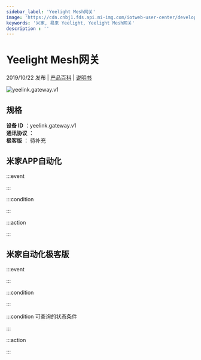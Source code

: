 ```yaml
---
sidebar_label: 'Yeelight Mesh网关'
image: 'https://cdn.cnbj1.fds.api.mi-img.com/iotweb-user-center/developer_1679069106547o79vQz8l.png?GalaxyAccessKeyId=AKVGLQWBOVIRQ3XLEW&Expires=9223372036854775807&Signature=afeA8S9vYk+zwrkhtcN8WhEQsw4='
keywords: '米家, 易来 Yeelight, Yeelight Mesh网关'
description : ''
---
```

# Yeelight Mesh网关

2019/10/22 发布 | [产品百科](https://home.mi.com/webapp/content/baike/product/index.html?model=yeelink.gateway.v1/) | [说明书](https://home.mi.com/views/introduction.html?model=yeelink.gateway.v1&region=cn)

![yeelink.gateway.v1](https://cdn.cnbj1.fds.api.mi-img.com/iotweb-user-center/developer_1679069106547o79vQz8l.png?GalaxyAccessKeyId=AKVGLQWBOVIRQ3XLEW&Expires=9223372036854775807&Signature=afeA8S9vYk+zwrkhtcN8WhEQsw4=)

## 规格  
> 
**设备 ID** ：yeelink.gateway.v1  
**通讯协议** ：  
**极客版**  ： 待补充 


## 米家APP自动化  

:::event  

:::

:::condition  

:::

:::action   

:::

## 米家自动化极客版  

:::event  

:::

:::condition  

:::

:::condition 可查询的状态条件  

:::

:::action  

:::

        

